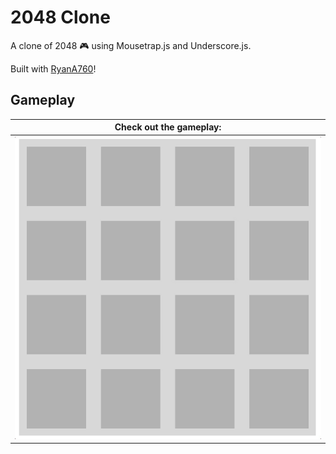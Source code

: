 # 2048 Clone

A clone of 2048 :video_game: using Mousetrap.js and Underscore.js.

Built with [RyanA760](https://github.com/RyanA760)!

## Gameplay
Check out the gameplay: |
-------------------- |
![2048 Clone](https://github.com/pnewsam/2048-clone/blob/master/readme_assets/2048.gif) |